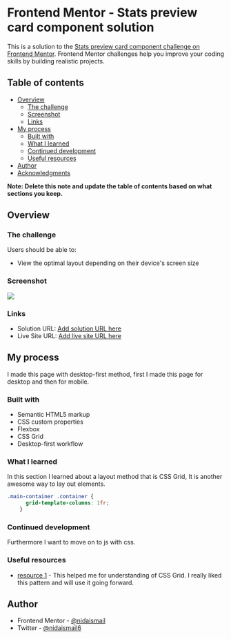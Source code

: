 # Frontend Mentor - Stats preview card component solution

This is a solution to the [Stats preview card component challenge on Frontend Mentor](https://www.frontendmentor.io/challenges/stats-preview-card-component-8JqbgoU62). Frontend Mentor challenges help you improve your coding skills by building realistic projects. 

## Table of contents

- [Overview](#overview)
  - [The challenge](#the-challenge)
  - [Screenshot](#screenshot)
  - [Links](#links)
- [My process](#my-process)
  - [Built with](#built-with)
  - [What I learned](#what-i-learned)
  - [Continued development](#continued-development)
  - [Useful resources](#useful-resources)
- [Author](#author)
- [Acknowledgments](#acknowledgments)

**Note: Delete this note and update the table of contents based on what sections you keep.**

## Overview

### The challenge

Users should be able to:

- View the optimal layout depending on their device's screen size

### Screenshot

![](./Screenshot.jpg)


### Links

- Solution URL: [Add solution URL here](https://your-solution-url.com)
- Live Site URL: [Add live site URL here](https://your-live-site-url.com)

## My process
I made this page with desktop-first method, first I made this page for desktop and then for mobile.

### Built with

- Semantic HTML5 markup
- CSS custom properties
- Flexbox
- CSS Grid
- Desktop-first workflow



### What I learned

In this section I learned about a layout method that  is CSS Grid, It is another awesome way to lay out elements.

```css
.main-container .container {
      grid-template-columns: 1fr;
    }
```




### Continued development

Furthermore I want to move on to js with css.


### Useful resources

- [ resource 1](https://css-tricks.com/snippets/css/complete-guide-grid/#introduction) - This helped me for understanding of CSS Grid. I really liked this pattern and will use it going forward.

## Author

- Frontend Mentor - [@nidaismail](https://www.frontendmentor.io/profile/ismail)
- Twitter - [@nidaismail6](https://www.twitter.com/nidaismail6)

